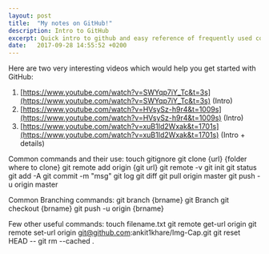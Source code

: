 ```yaml
---
layout: post
title:  "My notes on GitHub!"
description: Intro to GitHub
excerpt: Quick intro to github and easy reference of frequently used commands 
date:   2017-09-28 14:55:52 +0200
---
```

Here are two very interesting videos which would help you get started with GitHub:
1. [https://www.youtube.com/watch?v=SWYqp7iY_Tc&t=3s](https://www.youtube.com/watch?v=SWYqp7iY_Tc&t=3s) (Intro)
2. [https://www.youtube.com/watch?v=HVsySz-h9r4&t=1009s](https://www.youtube.com/watch?v=HVsySz-h9r4&t=1009s) (Intro)
3. [https://www.youtube.com/watch?v=xuB1Id2Wxak&t=1701s](https://www.youtube.com/watch?v=xuB1Id2Wxak&t=1701s) (Intro + details)

Common commands and their use:
touch gitignore
git clone {url} {folder where to clone}
git remote add origin {git url}
git remote -v
git init
git status
git add -A
git commit -m "msg"
git log
git diff
git pull origin master
git push -u origin master

Common Branching commands:
git branch {brname}
git Branch
git checkout {brname}
git push -u origin {brname}

Few other useful commands:
touch filename.txt
git remote get-url origin
git remote set-url origin  git@github.com:ankit1khare/Img-Cap.git
git reset HEAD --
git rm --cached .
